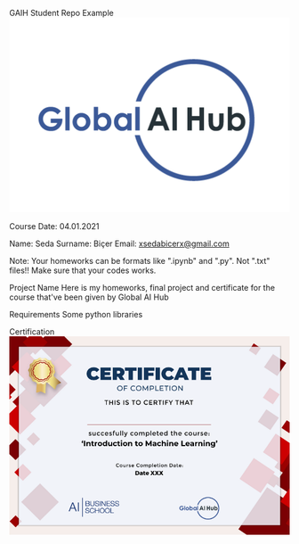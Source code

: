 GAIH Student Repo Example
![](img/logo.png)

Course Date: 04.01.2021

Name: Seda
Surname: Biçer
Email: xsedabicerx@gmail.com

Note: Your homeworks can be formats like ".ipynb" and ".py". Not ".txt" files!! Make sure that your codes works.

Project Name
Here is my homeworks, final project and certificate for the course that've been given by Global AI Hub

Requirements
Some python libraries

Certification
![](img/ML_Certificate.png)

